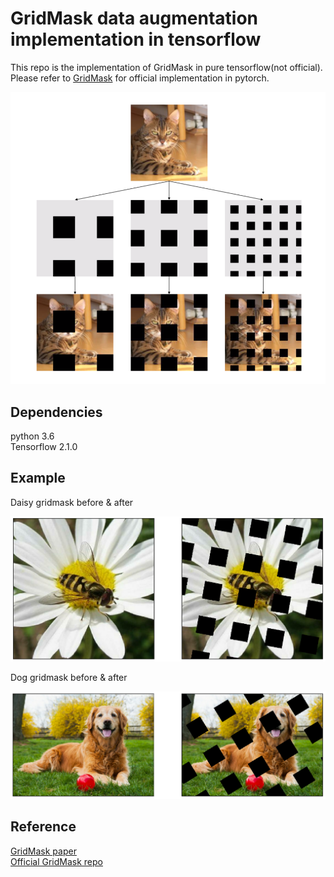 # GridMask data augmentation implementation in tensorflow

This repo is the implementation of GridMask in pure tensorflow(not official). <br />
Please refer to [GridMask](https://arxiv.org/abs/1805.08318) for official implementation in pytorch. <br />

<img src="imgs/gridmask_pic.png"/>

## Dependencies

python 3.6 <br />
Tensorflow 2.1.0 <br />

## Example

Daisy gridmask before & after

<img src="imgs/daisy_masked.png"/>

Dog gridmask before & after

<img src="imgs/dog_masked.png"/>

## Reference

[GridMask paper](https://arxiv.org/abs/1805.08318) <br />
[Official GridMask repo](https://github.com/akuxcw/GridMask)

